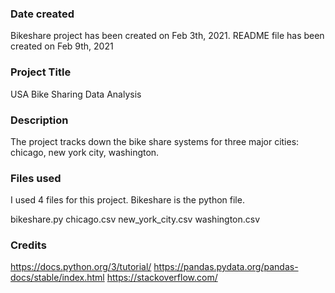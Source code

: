 ### Date created

Bikeshare project has been created on Feb 3th, 2021.
README file has been created on Feb 9th, 2021

### Project Title
USA Bike Sharing Data Analysis

### Description
The project tracks down the bike share systems for three major cities: chicago, new york city, washington.

### Files used
I used 4 files for this project.
Bikeshare is the python file.

bikeshare.py
chicago.csv
new_york_city.csv
washington.csv 

### Credits
https://docs.python.org/3/tutorial/ https://pandas.pydata.org/pandas-docs/stable/index.html https://stackoverflow.com/ 

